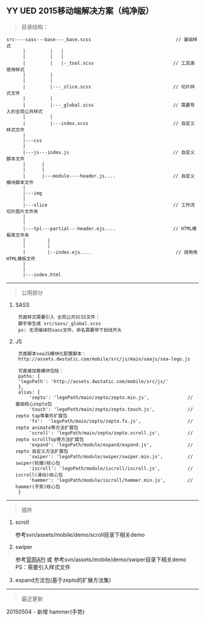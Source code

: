 ## YY UED 2015移动端解决方案（纯净版）

> 目录结构：

	src----sass---base---_base.scss	                              // 基础样式
		  |		    | 	|
		  |         |   |
		  |         |   |-_tool.scss                             // 工具类使用样式
		  |			|
		  |         |
		  |         |---_slice.scss                              // 切片样式文件
		  |         |
		  |         |---_global.scss                             // 需要导入的全局公共样式
		  |			|
		  |			|---index.scss                               // 自定义样式文件
		  |
		  |---css
		  |
		  |---js---index.js                                      // 自定义脚本文件
		  |      |		  
		  |      |
		  |      |---module----header.js....                     // 自定义模块脚本文件
		  |
		  |---img
		  |
		  |---slice                                              // 工作流切片图片文件夹
		  |						
		  |			
          |---tpl---partial---header.ejs....                     // HTML模板库文件夹
		  |		   |          
		  |        |
		  |		   |--index.ejs.... 		                      // 调用用HTML模板文件
		  |	   
		  |
		  |---index.html



- - -


> 公用部分

1. SASS
	
		页面样式需要引入 全局公共SCSS文件：
		脚手架生成 src/sass/_global.scss 
		ps: 无须编译的sass文件，命名需要带下划线开头
	
2. JS

		页面脚本seaJS模块化配置脚本：
		http://assets.dwstatic.com/mobile/src/js/main/seajs/sea-lego.js
		
		可直接加载模块包括：
		paths: {
		'legoPath': 'http://assets.dwstatic.com/mobile/src/js/'
		},
		alias: {
			'zepto': 'legoPath/main/zepto/zepto.min.js',              // 基础核心zepto包
			'touch': 'legoPath/main/zepto/zepto.touch.js',            // zepto tap等事件扩展包
			'fx':  'legoPath/main/zepto/zepto.fx.js',                 // zepto animate等方法扩展包
			'scroll': 'legoPath/main/zepto/zepto.scroll.js',          // zepto scrollTop等方法扩展包
			'expand': 'legoPath/module/expand/expand.js',             // zepto 自定义方法扩展包
			'swiper': 'legoPath/module/swiper/swiper.min.js',         // swiper(轮播)核心包
	      	'iscroll': 'legoPath/module/iscroll/iscroll.js',          // iscroll(滑动)核心包
	      	'hammer': 'legoPath/module/iscroll/hammer.min.js',        // hammer(手势)核心包
		}      	
      	
  
- - -  
      	
 > 插件
 
 1. scroll
 	
 	参考svn/assets/mobile/demo/scroll目录下相关demo
 
 2. swiper 
 
 	参考[官网API](http://www.swiper.com.cn/api/index.html) 或 参考svn/assets/mobile/demo/swiper目录下相关demo<br/>
 	PS：需要引入样式文件 
 		
 		
 3. expand方法包(基于zepto的扩展方法集)
 	     	

- - -

> 最近更新
  
  20150504 - 新增 hammer(手势)